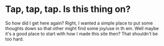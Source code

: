 # Tap, tap, tap. Is this thing on?

So how did I get here again?
Right, I wanted a simple place to put some thoughts down so that other might find some joy/use in th
em.
Well maybe it's a good place to start with how I made this site then?
That shouldn't be too hard.
